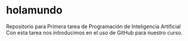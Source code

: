# holamundo
Repositorio para Primera tarea de Programación de Inteligencia Artificial
Con esta tarea nos introducimos en el uso de GitHub para nuestro curso.
